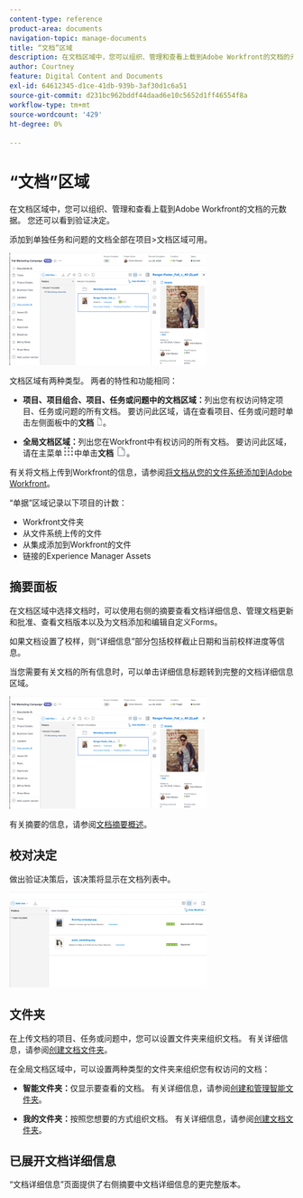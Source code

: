 ```yaml
---
content-type: reference
product-area: documents
navigation-topic: manage-documents
title: “文档”区域
description: 在文档区域中，您可以组织、管理和查看上载到Adobe Workfront的文档的元数据。 您还可以看到验证决定。
author: Courtney
feature: Digital Content and Documents
exl-id: 64612345-d1ce-41db-939b-3af30d1c6a51
source-git-commit: d231bc962bddf44daad6e10c5652d1ff46554f8a
workflow-type: tm+mt
source-wordcount: '429'
ht-degree: 0%

---
```


# “文档”区域

在文档区域中，您可以组织、管理和查看上载到Adobe Workfront的文档的元数据。 您还可以看到验证决定。

添加到单独任务和问题的文档全部在项目>文档区域可用。

![文档区域](assets/documents-area-v2-350x199.png)

文档区域有两种类型。 两者的特性和功能相同：

* **项目、项目组合、项目、任务或问题中的文档区域：**&#x200B;列出您有权访问特定项目、任务或问题的所有文档。 要访问此区域，请在查看项目、任务或问题时单击左侧面板中的&#x200B;**文档** ![文档图标](assets/document-icon-12x14.png)。

* **全局文档区域：**&#x200B;列出您在Workfront中有权访问的所有文档。 要访问此区域，请在主菜单![主菜单图标](assets/main-menu-icon.png)中单击&#x200B;**文档** ![文档图标](assets/document-icon.png)。

有关将文档上传到Workfront的信息，请参阅[将文档从您的文件系统添加到Adobe Workfront](../../documents/adding-documents-to-workfront/add-documents-from-file-system.md)。


“单据”区域记录以下项目的计数：

* Workfront文件夹
* 从文件系统上传的文件
* 从集成添加到Workfront的文件
* 链接的Experience Manager Assets

## 摘要面板

在文档区域中选择文档时，可以使用右侧的摘要查看文档详细信息、管理文档更新和批准、查看文档版本以及为文档添加和编辑自定义Forms。

如果文档设置了校样，则“详细信息”部分包括校样截止日期和当前校样进度等信息。

当您需要有关文档的所有信息时，可以单击详细信息标题转到完整的文档详细信息区域。

![文档区域](assets/documents-area-v2-350x199.png)

有关摘要的信息，请参阅[文档摘要概述](../../documents/managing-documents/summary-for-documents.md)。

## 校对决定

做出验证决策后，该决策将显示在文档列表中。

![文档列表中的校对决定](assets/proof-decision---doc-list-350x168.png)

## 文件夹

在上传文档的项目、任务或问题中，您可以设置文件夹来组织文档。 有关详细信息，请参阅[创建文档文件夹](../../documents/organizing-documents/create-documents-folder.md)。

在全局文档区域中，可以设置两种类型的文件夹来组织您有权访问的文档：

* **智能文件夹：**&#x200B;仅显示要查看的文档。 有关详细信息，请参阅[创建和管理智能文件夹](../../documents/organizing-documents/create-manage-smart-folders.md)。

* **我的文件夹：**&#x200B;按照您想要的方式组织文档。 有关详细信息，请参阅[创建文档文件夹](../../documents/organizing-documents/create-documents-folder.md)。

## 已展开文档详细信息

“文档详细信息”页面提供了右侧摘要中文档详细信息的更完整版本。
